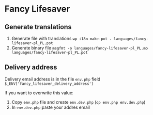 # Fancy Lifesaver

## Generate translations

1. Generate file with translations ``wp i18n make-pot . languages/fancy-lifesaver-pl_PL.pot``
1. Generate binary file ``msgfmt -o languages/fancy-lifesaver-pl_PL.mo languages/fancy-lifesaver-pl_PL.pot``

## Delivery address

Delivery email address is in the file ``env.php`` field ``$_ENV['fancy_lifesaver_delivery_address']``

If you want to overwrite this value:

1. Copy ``env.php`` file and create ``env.dev.php`` (``cp env.php env.dev.php``)
1. In ``env.dev.php`` paste your addres email
